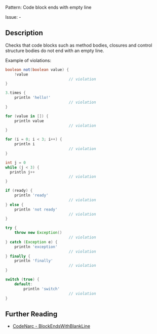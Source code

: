 Pattern: Code block ends with empty line

Issue: -

## Description

Checks that code blocks such as method bodies, closures and control structure bodies do not end with an empty line.

Example of violations:

``` groovy
boolean not(boolean value) {
    !value
                            // violation
}

3.times {
    println 'hello!'
                            // violation
}

for (value in []) {
    println value
                            // violation
}

for (i = 0; i < 3; i++) {
    println i
                            // violation
}

int j = 0
while (j < 3) {
  println j++
                            // violation
}

if (ready) {
    println 'ready'
                            // violation
} else {
    println 'not ready'
                            // violation
}

try {
    throw new Exception()
                            // violation
} catch (Exception e) {
    println 'exception'
                            // violation
} finally {
    println 'finally'
                            // violation
}

switch (true) {
    default:
        println 'switch'
                            // violation
}
```

## Further Reading

* [CodeNarc - BlockEndsWithBlankLine](https://codenarc.github.io/CodeNarc/codenarc-rules-formatting.html#blockendswithblankline-rule)